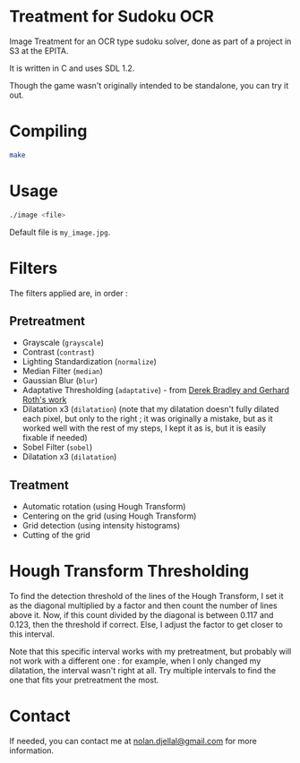 # Treatment for Sudoku OCR
Image Treatment for an OCR type sudoku solver, done as part of a project in S3 at the EPITA.

It is written in C and uses SDL 1.2.

Though the game wasn't originally intended to be standalone, you can try it out.

# Compiling
```bash
make
```

# Usage
```bash
./image <file>
```
Default file is `my_image.jpg`.

# Filters
The filters applied are, in order :

## Pretreatment
- Grayscale (`grayscale`)
- Contrast (`contrast`)
- Lighting Standardization (`normalize`)
- Median Filter (`median`)
- Gaussian Blur (`blur`)
- Adaptative Thresholding (`adaptative`) - from [Derek Bradley and Gerhard Roth's work](https://people.scs.carleton.ca/~roth/iit-publications-iti/docs/gerh-50002.pdf)
- Dilatation x3 (`dilatation`) (note that my dilatation doesn't fully dilated each pixel, but only to the right ; it was originally a mistake, but as it worked well with the rest of my steps, I kept it as is, but it is easily fixable if needed)
- Sobel Filter (`sobel`)
- Dilatation x3 (`dilatation`)

## Treatment
- Automatic rotation (using Hough Transform)
- Centering on the grid (using Hough Transform)
- Grid detection (using intensity histograms)
- Cutting of the grid

# Hough Transform Thresholding
To find the detection threshold of the lines of the Hough Transform, I set it as the diagonal multiplied by a factor and then count the number of lines above it.
Now, if this count divided by the diagonal is between 0.117 and 0.123, then the threshold if correct. Else, I adjust the factor to get closer to this interval.

Note that this specific interval works with my pretreatment, but probably will not work with a different one : for example, when I only changed my dilatation, the interval wasn't right at all. Try multiple intervals to find the one that fits your pretreatment the most.

# Contact
If needed, you can contact me at <nolan.djellal@gmail.com> for more information.
